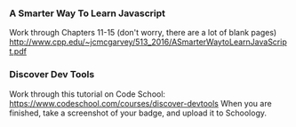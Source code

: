 ### A Smarter Way To Learn Javascript

Work through Chapters 11-15 (don't worry, there are a lot of blank pages)
http://www.cpp.edu/~jcmcgarvey/513_2016/ASmarterWaytoLearnJavaScript.pdf

### Discover Dev Tools

Work through this tutorial on Code School: https://www.codeschool.com/courses/discover-devtools
When you are finished, take a screenshot of your badge, and upload it to Schoology.
